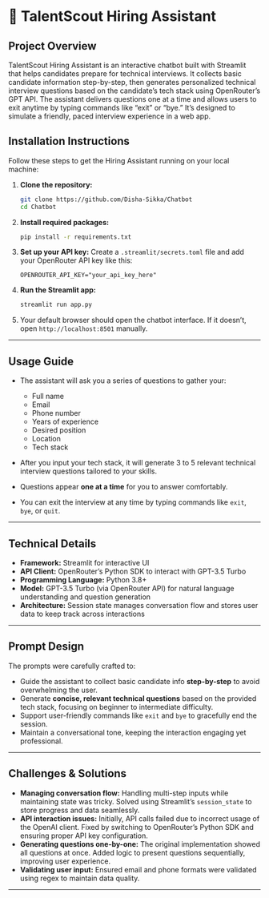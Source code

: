 # 🧠 TalentScout Hiring Assistant

## Project Overview

TalentScout Hiring Assistant is an interactive chatbot built with Streamlit that helps candidates prepare for technical interviews. It collects basic candidate information step-by-step, then generates personalized technical interview questions based on the candidate’s tech stack using OpenRouter’s GPT API. The assistant delivers questions one at a time and allows users to exit anytime by typing commands like “exit” or “bye.” It’s designed to simulate a friendly, paced interview experience in a web app.

## Installation Instructions

Follow these steps to get the Hiring Assistant running on your local machine:

1. **Clone the repository:**

   ```bash
   git clone https://github.com/Disha-Sikka/Chatbot
   cd Chatbot
   ```


2. **Install required packages:**

   ```bash
   pip install -r requirements.txt
   ```

3. **Set up your API key:**
   Create a `.streamlit/secrets.toml` file and add your OpenRouter API key like this:

   ```
   OPENROUTER_API_KEY="your_api_key_here"
   ```

4. **Run the Streamlit app:**

   ```bash
   streamlit run app.py
   ```

5. Your default browser should open the chatbot interface. If it doesn’t, open `http://localhost:8501` manually.

---

## Usage Guide

* The assistant will ask you a series of questions to gather your:

  * Full name
  * Email
  * Phone number
  * Years of experience
  * Desired position
  * Location
  * Tech stack

* After you input your tech stack, it will generate 3 to 5 relevant technical interview questions tailored to your skills.

* Questions appear **one at a time** for you to answer comfortably.

* You can exit the interview at any time by typing commands like `exit`, `bye`, or `quit`.

---

## Technical Details

* **Framework:** Streamlit for interactive UI
* **API Client:** OpenRouter’s Python SDK to interact with GPT-3.5 Turbo
* **Programming Language:** Python 3.8+
* **Model:** GPT-3.5 Turbo (via OpenRouter API) for natural language understanding and question generation
* **Architecture:** Session state manages conversation flow and stores user data to keep track across interactions

---

## Prompt Design

The prompts were carefully crafted to:

* Guide the assistant to collect basic candidate info **step-by-step** to avoid overwhelming the user.
* Generate **concise, relevant technical questions** based on the provided tech stack, focusing on beginner to intermediate difficulty.
* Support user-friendly commands like `exit` and `bye` to gracefully end the session.
* Maintain a conversational tone, keeping the interaction engaging yet professional.

---

## Challenges & Solutions

* **Managing conversation flow:** Handling multi-step inputs while maintaining state was tricky. Solved using Streamlit’s `session_state` to store progress and data seamlessly.
* **API interaction issues:** Initially, API calls failed due to incorrect usage of the OpenAI client. Fixed by switching to OpenRouter’s Python SDK and ensuring proper API key configuration.
* **Generating questions one-by-one:** The original implementation showed all questions at once. Added logic to present questions sequentially, improving user experience.
* **Validating user input:** Ensured email and phone formats were validated using regex to maintain data quality.

---
